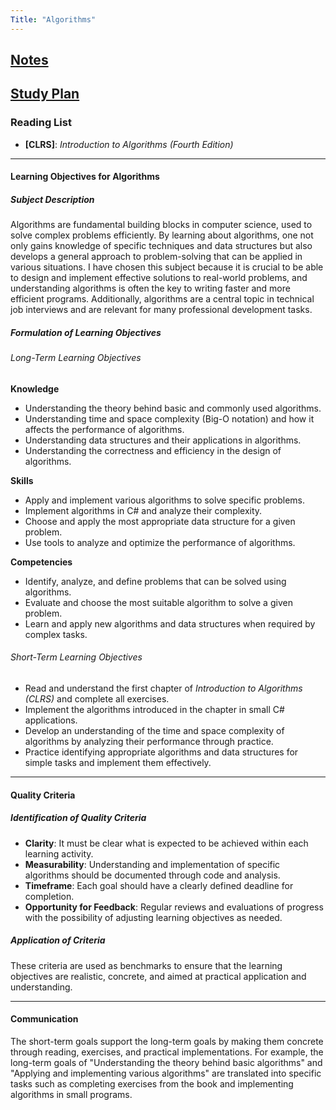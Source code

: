 ```yaml
---
Title: "Algorithms"
---
```


## [Notes](AlgorithmsNotes.md)

## [Study Plan](StudyPlan.md)

### Reading List

- **[CLRS]**: *Introduction to Algorithms (Fourth Edition)*

---

#### Learning Objectives for Algorithms

##### Subject Description

Algorithms are fundamental building blocks in computer science, used to solve complex problems efficiently. By learning about algorithms, one not only gains knowledge of specific techniques and data structures but also develops a general approach to problem-solving that can be applied in various situations. I have chosen this subject because it is crucial to be able to design and implement effective solutions to real-world problems, and understanding algorithms is often the key to writing faster and more efficient programs. Additionally, algorithms are a central topic in technical job interviews and are relevant for many professional development tasks.

##### Formulation of Learning Objectives

###### Long-Term Learning Objectives

**Knowledge**

- Understanding the theory behind basic and commonly used algorithms.
- Understanding time and space complexity (Big-O notation) and how it affects the performance of algorithms.
- Understanding data structures and their applications in algorithms.
- Understanding the correctness and efficiency in the design of algorithms.

**Skills**

- Apply and implement various algorithms to solve specific problems.
- Implement algorithms in C# and analyze their complexity.
- Choose and apply the most appropriate data structure for a given problem.
- Use tools to analyze and optimize the performance of algorithms.

**Competencies**

- Identify, analyze, and define problems that can be solved using algorithms.
- Evaluate and choose the most suitable algorithm to solve a given problem.
- Learn and apply new algorithms and data structures when required by complex tasks.

###### Short-Term Learning Objectives

- Read and understand the first chapter of *Introduction to Algorithms (CLRS)* and complete all exercises.
- Implement the algorithms introduced in the chapter in small C# applications.
- Develop an understanding of the time and space complexity of algorithms by analyzing their performance through practice.
- Practice identifying appropriate algorithms and data structures for simple tasks and implement them effectively.

---

#### Quality Criteria

##### Identification of Quality Criteria

- **Clarity**: It must be clear what is expected to be achieved within each learning activity.
- **Measurability**: Understanding and implementation of specific algorithms should be documented through code and analysis.
- **Timeframe**: Each goal should have a clearly defined deadline for completion.
- **Opportunity for Feedback**: Regular reviews and evaluations of progress with the possibility of adjusting learning objectives as needed.

##### Application of Criteria

These criteria are used as benchmarks to ensure that the learning objectives are realistic, concrete, and aimed at practical application and understanding.

---

#### Communication

The short-term goals support the long-term goals by making them concrete through reading, exercises, and practical implementations. For example, the long-term goals of "Understanding the theory behind basic algorithms" and "Applying and implementing various algorithms" are translated into specific tasks such as completing exercises from the book and implementing algorithms in small programs.
